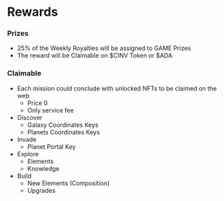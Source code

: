 # Rewards

### Prizes

* 25% of the Weekly Royalties will be assigned to GAME Prizes
* The reward will be Claimable on $CINV Token or $ADA

### Claimable

* Each mission could conclude with unlocked NFTs to be claimed on the web
  * Price 0
  * Only service fee
* Discover
  * Galaxy Coordinates Keys
  * Planets Coordinates Keys
* Invade
  * Planet Portal Key
* Explore
  * Elements
  * Knowledge
* Build
  * New Elements (Composition)
  * Upgrades
